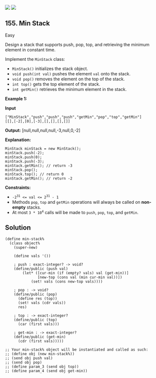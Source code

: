 [![](https://img.shields.io/github/stars/javadev/LeetCode-in-All?label=Stars&style=flat-square)](https://github.com/javadev/LeetCode-in-All)
[![](https://img.shields.io/github/forks/javadev/LeetCode-in-All?label=Fork%20me%20on%20GitHub%20&style=flat-square)](https://github.com/javadev/LeetCode-in-All/fork)

## 155\. Min Stack

Easy

Design a stack that supports push, pop, top, and retrieving the minimum element in constant time.

Implement the `MinStack` class:

*   `MinStack()` initializes the stack object.
*   `void push(int val)` pushes the element `val` onto the stack.
*   `void pop()` removes the element on the top of the stack.
*   `int top()` gets the top element of the stack.
*   `int getMin()` retrieves the minimum element in the stack.

**Example 1:**

**Input**

    ["MinStack","push","push","push","getMin","pop","top","getMin"]
    [[],[-2],[0],[-3],[],[],[],[]]

**Output:** [null,null,null,null,-3,null,0,-2]

**Explanation:**

    MinStack minStack = new MinStack();
    minStack.push(-2);
    minStack.push(0);
    minStack.push(-3);
    minStack.getMin(); // return -3
    minStack.pop();
    minStack.top(); // return 0
    minStack.getMin(); // return -2 

**Constraints:**

*   <code>-2<sup>31</sup> <= val <= 2<sup>31</sup> - 1</code>
*   Methods `pop`, `top` and `getMin` operations will always be called on **non-empty** stacks.
*   At most <code>3 * 10<sup>4</sup></code> calls will be made to `push`, `pop`, `top`, and `getMin`.

## Solution

```racket
(define min-stack%
  (class object%
    (super-new)
    
    (define vals '())
    
    ; push : exact-integer? -> void?
    (define/public (push val)
        (let* ([cur-min (if (empty? vals) val (get-min))]
               [new-top (cons val (min cur-min val))])
            (set! vals (cons new-top vals))))

    ; pop : -> void?
    (define/public (pop)
      (define res (top))
      (set! vals (cdr vals))
      res)

    ; top : -> exact-integer?
    (define/public (top)
      (car (first vals)))

    ; get-min : -> exact-integer?
    (define/public (get-min)
      (cdr (first vals)))))

;; Your min-stack% object will be instantiated and called as such:
;; (define obj (new min-stack%))
;; (send obj push val)
;; (send obj pop)
;; (define param_3 (send obj top))
;; (define param_4 (send obj get-min))
```